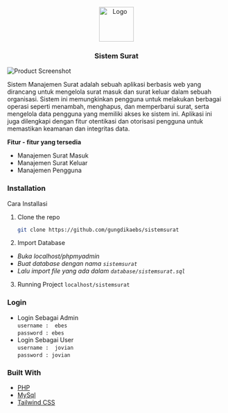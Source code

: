                          
<br/>
<div align="center">
<a href="https://github.com/ShaanCoding/ReadME-Generator">
<img src="https://i.imgur.com/MuGBX65.jpeg" alt="Logo" width="80" height="80">
</a>
<h3 align="center">Sistem Surat</h3>

</div>

![Product Screenshot](https://i.imgur.com/ZiMihIf.png)

Sistem Manajemen Surat adalah sebuah aplikasi berbasis web yang dirancang untuk mengelola surat masuk dan surat keluar dalam sebuah organisasi. Sistem ini memungkinkan pengguna untuk melakukan berbagai operasi seperti menambah, menghapus, dan memperbarui surat, serta mengelola data pengguna yang memiliki akses ke sistem ini. Aplikasi ini juga dilengkapi dengan fitur otentikasi dan otorisasi pengguna untuk memastikan keamanan dan integritas data.

<b> Fitur - fitur yang tersedia </b>
- Manajemen Surat Masuk
- Manajemen Surat Keluar
- Manajemen Pengguna

 ### Installation

Cara Installasi

1. Clone the repo
   ```sh
   git clone https://github.com/gungdikaebs/sistemsurat
   ```
2. Import Database
- <i> Buka localhost/phpmyadmin </i>
- <i> Buat database dengan nama ```sistemsurat``` </i>
- <i> Lalu import file yang ada dalam ```database/sistemsurat.sql ```</i>
   
3. Running Project
   ```localhost/sistemsurat ```

<h3>Login</h3>

- Login Sebagai Admin <br>
`username :  ebes` <br>
`password : ebes`
- Login Sebagai User <br>
`username :  jovian` <br>
`password : jovian`

 ### Built With



- [PHP](https://www.php.net/downloads.php)
- [MySql](https://www.mysql.com/)
- [Tailwind CSS](https://tailwindcss.com/)
